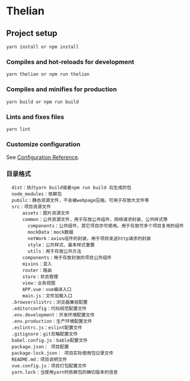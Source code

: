 # Thelian

## Project setup
```
yarn install or npm install
```

### Compiles and hot-reloads for development
```
yarn thelian or npm run thelian
```

### Compiles and minifies for production
```
yarn build or npm run build
```

### Lints and fixes files
```
yarn lint
```

### Customize configuration
See [Configuration Reference](https://cli.vuejs.org/config/).

### 目录格式
      dist：执行yarn build或者npm run build 后生成的包
      node_modules：依赖包
      pubilc：静态资源文件，不会被webpage压缩。可用于存放大文件等
      src：项目资源文件
          assets：图片资源文件
          common：公共资源文件，用于存放公共组件、网络请求封装、公共样式等
            components：公共组件，其它项目亦可使用。用于存放可多个项目复用的组件
            mockData：mock数据
            netWork：axios组件的封装，用于项目发送http请求的封装
            style：公共样式、基本样式重置
            utils：用于存放公共方法
          components：用于存放封装的项目公共组件
          mixins：混入
          router：路由
          store：状态管理
          view：业务视图
          APP.vue：vue编译入口
          main.js：文件加载入口
      .browserslistrc：浏览器兼容配置
      .editorconfig：代码规范配置文件
      .env.development：开发环境配置文件
      .env.production：生产环境配置文件
      .eslintrc.js：eslint配置文件
      .gitignore：git忽略配置文件
      babel.config.js：bable配置文件
      package.json： 项目配置
      package-lock.json： 项目实际使用包记录文件
      README.md：项目说明文件
      vue.config.js：项目打包配置文件
      yarn.lock：当使用yarn时依赖包的确切版本的信息

